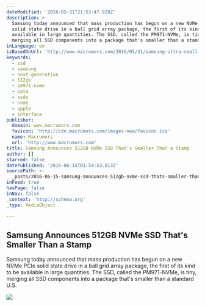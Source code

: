 ```yaml
---
dateModified: '2016-05-31T21:53:47.928Z'
description: >-
  Samsung today announced that mass production has begun on a new NVMe PCIe
  solid state drive in a ball grid array package, the first of its kind to be
  available in large quantities. The SSD, called the PM971-NVMe, is tiny,
  merging all SSD components into a package that's smaller than a standard U.S.
inLanguage: en
isBasedOnUrl: 'http://www.macrumors.com/2016/05/31/samsung-ultra-small-nvme-512gb-ssd/'
keywords:
  - ssd
  - samsung
  - next-generation
  - 512gb
  - pm971-nvme
  - sata
  - ssds
  - nvme
  - apple
  - interface
publisher:
  domain: www.macrumors.com
  favicon: 'http://cdn.macrumors.com/images-new/favicon.ico'
  name: Macrumors
  url: 'http://www.macrumors.com'
title: Samsung Announces 512GB NVMe SSD That's Smaller Than a Stamp
author: []
starred: false
datePublished: '2016-06-15T01:54:53.813Z'
sourcePath: >-
  _posts/2016-06-15-samsung-announces-512gb-nvme-ssd-thats-smaller-than-a-stamp.md
inFeed: true
hasPage: false
inNav: false
_context: 'http://schema.org'
_type: MediaObject

---
```

<article style=""><h1>Samsung Announces 512GB NVMe SSD That's Smaller Than a Stamp</h1><p>Samsung today announced that mass production has begun on a new NVMe PCIe solid state drive in a ball grid array package, the first of its kind to be available in large quantities. The SSD, called the PM971-NVMe, is tiny, merging all SSD components into a package that's smaller than a standard U.S.</p><img src="http://cdn.macrumors.com/article-new/2016/05/samsungnvmebgassd.jpg?retina" /></article>